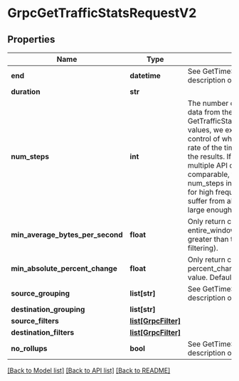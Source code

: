 # GrpcGetTrafficStatsRequestV2

## Properties
Name | Type | Description | Notes
------------ | ------------- | ------------- | -------------
**end** | **datetime** | See GetTimeSeriesRequestV2 for a description of constraints on time ranges. | [optional] 
**duration** | **str** |  | [optional] 
**num_steps** | **int** | The number of steps used when loading data from the TSDB.  Although GetTrafficStats returns a set of scalar values, we expose num_steps to provide control of what is essentially the sampling rate of the timeseries that we use to derive the results.  If we expect the results of multiple API calls to be meaningfully comparable, then we must use the same num_steps in all of them --- especially for high frequency or spikey data, which suffer from aliasing if num_steps is not large enough. | [optional] 
**min_average_bytes_per_second** | **float** | Only return connections that have entire_window_average_bytes_per_second greater than this value. Default 0 (no filtering). | [optional] 
**min_absolute_percent_change** | **float** | Only return connections that have percent_change_in_traffic greater than this value. Default 0 (no filtering). | [optional] 
**source_grouping** | **list[str]** | See GetTimeSeriesRequestV2 for a description of groupings and filters. | [optional] 
**destination_grouping** | **list[str]** |  | [optional] 
**source_filters** | [**list[GrpcFilter]**](GrpcFilter.md) |  | [optional] 
**destination_filters** | [**list[GrpcFilter]**](GrpcFilter.md) |  | [optional] 
**no_rollups** | **bool** | See GetTimeSeriesRequestV2 for a description of no_rollups. | [optional] 

[[Back to Model list]](../README.md#documentation-for-models) [[Back to API list]](../README.md#documentation-for-api-endpoints) [[Back to README]](../README.md)


